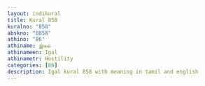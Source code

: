 ```yaml
---
layout: indikural
title: Kural 858
kuralno: "858"
abskno: "0858"
athino: "86"
athiname: இகல்
athinameen: Igal
athinametr: Hostility
categories: [86]
description: Igal kural 858 with meaning in tamil and english 
---
```


